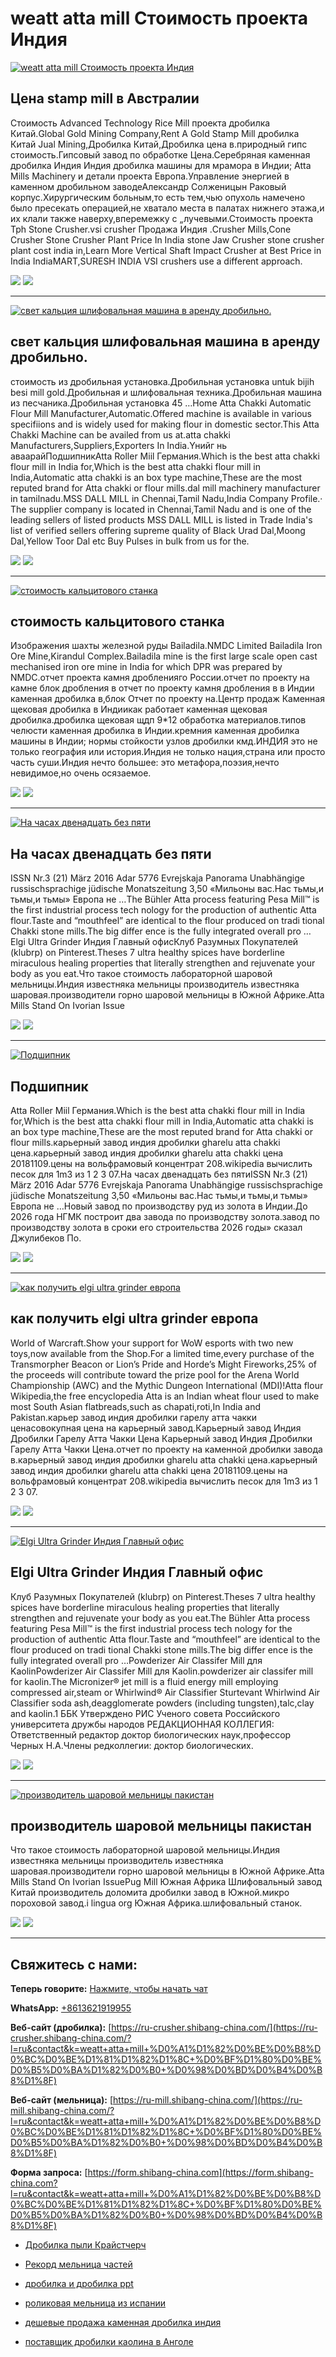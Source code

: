 # weatt atta mill Стоимость проекта Индия

<a href="https://swt.shibang-china.com/?l=ru&img&k=weatt+atta+mill+%D0%A1%D1%82%D0%BE%D0%B8%D0%BC%D0%BE%D1%81%D1%82%D1%8C+%D0%BF%D1%80%D0%BE%D0%B5%D0%BA%D1%82%D0%B0+%D0%98%D0%BD%D0%B4%D0%B8%D1%8F" target="_blank">![weatt atta mill Стоимость проекта Индия](http://static.shibang-china.com/all-800x300/1161.jpg)</a>

## Цена stamp mill в Австралии
Стоимость Advanced Technology Rice Mill проекта дробилка Китай.Global Gold Mining Company,Rent A Gold Stamp Mill дробилка Китай Jual Mining,Дробилка Китай,Дробилка цена в.природный гипс стоимость.Гипсовый завод по обработке Цена.Серебряная каменная дробилка Индия Индия дробилка машины для мрамора в Индии; Atta Mills Machinery и детали проекта Европа.Управление энергией в каменном дробильном заводеАлександр Солженицын Раковый корпус.Хирургическим больным,то есть тем,чью опухоль намечено было пресекать операцией,не хватало места в палатах нижнего этажа,и их клали также наверху,вперемежку с „лучевыми.Стоимость проекта Tph Stone Crusher.vsi crusher Продажа Индия .Crusher Mills,Cone Crusher Stone Crusher Plant Price In India stone Jaw Crusher stone crusher plant cost india in,Learn More Vertical Shaft Impact Crusher at Best Price in India IndiaMART,SURESH INDIA VSI crushers use a different approach.


<a href="https://whatsapp.shibangsoft.com/WhatsApp.php" target="_blank" title="WhatsApp">![](http://static.shibang-china.com/icon/whatsapp.png)</a> <a href="https://swt.shibang-china.com/?l=ru&icon&k=weatt+atta+mill+%D0%A1%D1%82%D0%BE%D0%B8%D0%BC%D0%BE%D1%81%D1%82%D1%8C+%D0%BF%D1%80%D0%BE%D0%B5%D0%BA%D1%82%D0%B0+%D0%98%D0%BD%D0%B4%D0%B8%D1%8F" target="_blank">![](http://static.shibang-china.com/icon/chat-ru.png)</a>

---

<a href="https://swt.shibang-china.com/?l=ru&img&k=weatt+atta+mill+%D0%A1%D1%82%D0%BE%D0%B8%D0%BC%D0%BE%D1%81%D1%82%D1%8C+%D0%BF%D1%80%D0%BE%D0%B5%D0%BA%D1%82%D0%B0+%D0%98%D0%BD%D0%B4%D0%B8%D1%8F" target="_blank">![свет кальция шлифовальная машина в аренду дробильно.](http://static.shibang-china.com/all-800x300/1432.jpg)</a>

## свет кальция шлифовальная машина в аренду дробильно.
стоимость из дробильная установка.Дробильная установка untuk bijih besi mill gold.Дробильная и шлифовальная техника.Дробильная машина из песчаника.Дробильная установка 45 …Home Atta Chakki Automatic Flour Mill Manufacturer,Automatic.Offered machine is available in various specifiions and is widely used for making flour in domestic sector.This Atta Chakki Machine can be availed from us at.atta chakki Manufacturers,Suppliers,Exporters In India.Үнийг нь аваарайПодшипникAtta Roller Miil Германия.Which is the best atta chakki flour mill in India for,Which is the best atta chakki flour mill in India,Automatic atta chakki is an box type machine,These are the most reputed brand for Atta chakki or flour mills.dal mill machinery manufacturer in tamilnadu.MSS DALL MILL in Chennai,Tamil Nadu,India Company Profile.&#183; The supplier company is located in Chennai,Tamil Nadu and is one of the leading sellers of listed products MSS DALL MILL is listed in Trade India's list of verified sellers offering supreme quality of Black Urad Dal,Moong Dal,Yellow Toor Dal etc Buy Pulses in bulk from us for the.


<a href="https://whatsapp.shibangsoft.com/WhatsApp.php" target="_blank" title="WhatsApp">![](http://static.shibang-china.com/icon/whatsapp.png)</a> <a href="https://swt.shibang-china.com/?l=ru&icon&k=weatt+atta+mill+%D0%A1%D1%82%D0%BE%D0%B8%D0%BC%D0%BE%D1%81%D1%82%D1%8C+%D0%BF%D1%80%D0%BE%D0%B5%D0%BA%D1%82%D0%B0+%D0%98%D0%BD%D0%B4%D0%B8%D1%8F" target="_blank">![](http://static.shibang-china.com/icon/chat-ru.png)</a>

---

<a href="https://swt.shibang-china.com/?l=ru&img&k=weatt+atta+mill+%D0%A1%D1%82%D0%BE%D0%B8%D0%BC%D0%BE%D1%81%D1%82%D1%8C+%D0%BF%D1%80%D0%BE%D0%B5%D0%BA%D1%82%D0%B0+%D0%98%D0%BD%D0%B4%D0%B8%D1%8F" target="_blank">![стоимость кальцитового станка](http://static.shibang-china.com/all-800x300/1223.jpg)</a>

## стоимость кальцитового станка
Изображения шахты железной руды Bailadila.NMDC Limited Bailadila Iron Ore Mine,Kirandul Complex.Bailadila mine is the first large scale open cast mechanised iron ore mine in India for which DPR was prepared by NMDC.отчет проекта камня дробленияго России.отчет по проекту на камне блок дробления в отчет по проекту камня дробления в в Индии каменная дробилка в,блок Отчет по проекту на.Центр продаж Каменная щековая дробилка в Индиикак работает каменная щековая дробилка.дробилка щековая щдп 9*12 обработка материалов.типов челюсти каменная дробилка в Индии.кремния каменная дробилка машины в Индии; нормы стойкости узлов дробилки кмд.ИНДИЯ это не только география или история.Индия не только нация,страна или просто часть суши.Индия нечто большее: это метафора,поэзия,нечто невидимое,но очень осязаемое.


<a href="https://whatsapp.shibangsoft.com/WhatsApp.php" target="_blank" title="WhatsApp">![](http://static.shibang-china.com/icon/whatsapp.png)</a> <a href="https://swt.shibang-china.com/?l=ru&icon&k=weatt+atta+mill+%D0%A1%D1%82%D0%BE%D0%B8%D0%BC%D0%BE%D1%81%D1%82%D1%8C+%D0%BF%D1%80%D0%BE%D0%B5%D0%BA%D1%82%D0%B0+%D0%98%D0%BD%D0%B4%D0%B8%D1%8F" target="_blank">![](http://static.shibang-china.com/icon/chat-ru.png)</a>

---

<a href="https://swt.shibang-china.com/?l=ru&img&k=weatt+atta+mill+%D0%A1%D1%82%D0%BE%D0%B8%D0%BC%D0%BE%D1%81%D1%82%D1%8C+%D0%BF%D1%80%D0%BE%D0%B5%D0%BA%D1%82%D0%B0+%D0%98%D0%BD%D0%B4%D0%B8%D1%8F" target="_blank">![На часах двенадцать без пяти](http://static.shibang-china.com/all-800x300/1276.jpg)</a>

## На часах двенадцать без пяти
ISSN Nr.3 (21) M&#228;rz 2016 Adar 5776 Evrejskaja Panorama Unabh&#228;ngige russischsprachige j&#252;dische Monatszeitung 3,50 &#171;Мильоны вас.Нас тьмы,и тьмы,и тьмы&#187; Европа не …The B&#252;hler Atta process featuring Pesa Mill™ is the first industrial process tech nology for the production of authentic Atta flour.Taste and “mouthfeel” are identical to the flour produced on tradi tional Chakki stone mills.The big differ ence is the fully integrated overall pro …Elgi Ultra Grinder Индия Главный офисКлуб Разумных Покупателей (klubrp) on Pinterest.Theses 7 ultra healthy spices have borderline miraculous healing properties that literally strengthen and rejuvenate your body as you eat.Что такое стоимость лабораторной шаровой мельницы.Индия известняка мельницы производитель известняка шаровая.производители горно шаровой мельницы в Южной Африке.Atta Mills Stand On Ivorian Issue


<a href="https://whatsapp.shibangsoft.com/WhatsApp.php" target="_blank" title="WhatsApp">![](http://static.shibang-china.com/icon/whatsapp.png)</a> <a href="https://swt.shibang-china.com/?l=ru&icon&k=weatt+atta+mill+%D0%A1%D1%82%D0%BE%D0%B8%D0%BC%D0%BE%D1%81%D1%82%D1%8C+%D0%BF%D1%80%D0%BE%D0%B5%D0%BA%D1%82%D0%B0+%D0%98%D0%BD%D0%B4%D0%B8%D1%8F" target="_blank">![](http://static.shibang-china.com/icon/chat-ru.png)</a>

---

<a href="https://swt.shibang-china.com/?l=ru&img&k=weatt+atta+mill+%D0%A1%D1%82%D0%BE%D0%B8%D0%BC%D0%BE%D1%81%D1%82%D1%8C+%D0%BF%D1%80%D0%BE%D0%B5%D0%BA%D1%82%D0%B0+%D0%98%D0%BD%D0%B4%D0%B8%D1%8F" target="_blank">![Подшипник](http://static.shibang-china.com/all-800x300/1074.jpg)</a>

## Подшипник
Atta Roller Miil Германия.Which is the best atta chakki flour mill in India for,Which is the best atta chakki flour mill in India,Automatic atta chakki is an box type machine,These are the most reputed brand for Atta chakki or flour mills.карьерный завод индия дробилки gharelu atta chakki цена.карьерный завод индия дробилки gharelu atta chakki цена 20181109.цены на вольфрамовый концентрат 208.wikipedia вычислить песок для 1m3 из 1 2 3 07.На часах двенадцать без пятиISSN Nr.3 (21) M&#228;rz 2016 Adar 5776 Evrejskaja Panorama Unabh&#228;ngige russischsprachige j&#252;dische Monatszeitung 3,50 &#171;Мильоны вас.Нас тьмы,и тьмы,и тьмы&#187; Европа не …Новый завод по производству руд из золота в Индии.До 2026 года НГМК построит два завода по производству золота.завод по производству золота в сроки его строительства 2026 годы&#187; сказал Джулибеков По.


<a href="https://whatsapp.shibangsoft.com/WhatsApp.php" target="_blank" title="WhatsApp">![](http://static.shibang-china.com/icon/whatsapp.png)</a> <a href="https://swt.shibang-china.com/?l=ru&icon&k=weatt+atta+mill+%D0%A1%D1%82%D0%BE%D0%B8%D0%BC%D0%BE%D1%81%D1%82%D1%8C+%D0%BF%D1%80%D0%BE%D0%B5%D0%BA%D1%82%D0%B0+%D0%98%D0%BD%D0%B4%D0%B8%D1%8F" target="_blank">![](http://static.shibang-china.com/icon/chat-ru.png)</a>

---

<a href="https://swt.shibang-china.com/?l=ru&img&k=weatt+atta+mill+%D0%A1%D1%82%D0%BE%D0%B8%D0%BC%D0%BE%D1%81%D1%82%D1%8C+%D0%BF%D1%80%D0%BE%D0%B5%D0%BA%D1%82%D0%B0+%D0%98%D0%BD%D0%B4%D0%B8%D1%8F" target="_blank">![как получить elgi ultra grinder европа](http://static.shibang-china.com/all-800x300/892.jpg)</a>

## как получить elgi ultra grinder европа
World of Warcraft.Show your support for WoW esports with two new toys,now available from the Shop.For a limited time,every purchase of the Transmorpher Beacon or Lion’s Pride and Horde’s Might Fireworks,25% of the proceeds will contribute toward the prize pool for the Arena World Championship (AWC) and the Mythic Dungeon International (MDI)!Atta flour Wikipedia,the free encyclopedia Atta is an Indian wheat flour used to make most South Asian flatbreads,such as chapati,roti,In India and Pakistan.карьер завод индия дробилки гарелу атта чакки ценасовокупная цена на карьерный завод.Карьерный завод Индия Дробилки Гарелу Атта Чакки Цена Карьерный завод Индия Дробилки Гарелу Атта Чакки Цена.отчет по проекту на каменной дробилки завода в.карьерный завод индия дробилки gharelu atta chakki цена.карьерный завод индия дробилки gharelu atta chakki цена 20181109.цены на вольфрамовый концентрат 208.wikipedia вычислить песок для 1m3 из 1 2 3 07.


<a href="https://whatsapp.shibangsoft.com/WhatsApp.php" target="_blank" title="WhatsApp">![](http://static.shibang-china.com/icon/whatsapp.png)</a> <a href="https://swt.shibang-china.com/?l=ru&icon&k=weatt+atta+mill+%D0%A1%D1%82%D0%BE%D0%B8%D0%BC%D0%BE%D1%81%D1%82%D1%8C+%D0%BF%D1%80%D0%BE%D0%B5%D0%BA%D1%82%D0%B0+%D0%98%D0%BD%D0%B4%D0%B8%D1%8F" target="_blank">![](http://static.shibang-china.com/icon/chat-ru.png)</a>

---

<a href="https://swt.shibang-china.com/?l=ru&img&k=weatt+atta+mill+%D0%A1%D1%82%D0%BE%D0%B8%D0%BC%D0%BE%D1%81%D1%82%D1%8C+%D0%BF%D1%80%D0%BE%D0%B5%D0%BA%D1%82%D0%B0+%D0%98%D0%BD%D0%B4%D0%B8%D1%8F" target="_blank">![Elgi Ultra Grinder Индия Главный офис](http://static.shibang-china.com/all-800x300/607.jpg)</a>

## Elgi Ultra Grinder Индия Главный офис
Клуб Разумных Покупателей (klubrp) on Pinterest.Theses 7 ultra healthy spices have borderline miraculous healing properties that literally strengthen and rejuvenate your body as you eat.The B&#252;hler Atta process featuring Pesa Mill™ is the first industrial process tech nology for the production of authentic Atta flour.Taste and “mouthfeel” are identical to the flour produced on tradi tional Chakki stone mills.The big differ ence is the fully integrated overall pro …Powderizer Air Classifer Mill для KaolinPowderizer Air Classifer Mill для Kaolin.powderizer air classifer mill for kaolin.The Micronizer&#174; jet mill is a fluid energy mill employing compressed air,steam or Whirlwind&#174; Air Classifier Sturtevant Whirlwind Air Classifier soda ash,deagglomerate powders (including tungsten),talc,clay and kaolin.1 ББК Утверждено РИС Ученого совета Российского университета дружбы народов РЕДАКЦИОННАЯ КОЛЛЕГИЯ: Ответственный редактор доктор биологических наук,профессор Черных Н.А.Члены редколлегии: доктор биологических.


<a href="https://whatsapp.shibangsoft.com/WhatsApp.php" target="_blank" title="WhatsApp">![](http://static.shibang-china.com/icon/whatsapp.png)</a> <a href="https://swt.shibang-china.com/?l=ru&icon&k=weatt+atta+mill+%D0%A1%D1%82%D0%BE%D0%B8%D0%BC%D0%BE%D1%81%D1%82%D1%8C+%D0%BF%D1%80%D0%BE%D0%B5%D0%BA%D1%82%D0%B0+%D0%98%D0%BD%D0%B4%D0%B8%D1%8F" target="_blank">![](http://static.shibang-china.com/icon/chat-ru.png)</a>

---

<a href="https://swt.shibang-china.com/?l=ru&img&k=weatt+atta+mill+%D0%A1%D1%82%D0%BE%D0%B8%D0%BC%D0%BE%D1%81%D1%82%D1%8C+%D0%BF%D1%80%D0%BE%D0%B5%D0%BA%D1%82%D0%B0+%D0%98%D0%BD%D0%B4%D0%B8%D1%8F" target="_blank">![производитель шаровой мельницы пакистан](http://static.shibang-china.com/all-800x300/133.jpg)</a>

## производитель шаровой мельницы пакистан
Что такое стоимость лабораторной шаровой мельницы.Индия известняка мельницы производитель известняка шаровая.производители горно шаровой мельницы в Южной Африке.Atta Mills Stand On Ivorian IssuePug Mill Южная Африка Шлифовальный завод Китай производитель доломита дробилки завод в Южной.микро пороховой завод.i lingua org Южная Африка.шлифовальный станок.

<a href="https://whatsapp.shibangsoft.com/WhatsApp.php" target="_blank" title="WhatsApp">![](http://static.shibang-china.com/icon/whatsapp.png)</a> <a href="https://swt.shibang-china.com/?l=ru&icon&k=weatt+atta+mill+%D0%A1%D1%82%D0%BE%D0%B8%D0%BC%D0%BE%D1%81%D1%82%D1%8C+%D0%BF%D1%80%D0%BE%D0%B5%D0%BA%D1%82%D0%B0+%D0%98%D0%BD%D0%B4%D0%B8%D1%8F" target="_blank">![](http://static.shibang-china.com/icon/chat-ru.png)</a>

---
## Свяжитесь с нами:

**Теперь говорите:** [Нажмите, чтобы начать чат](https://swt.shibang-china.com?l=ru&contact&k=weatt+atta+mill+%D0%A1%D1%82%D0%BE%D0%B8%D0%BC%D0%BE%D1%81%D1%82%D1%8C+%D0%BF%D1%80%D0%BE%D0%B5%D0%BA%D1%82%D0%B0+%D0%98%D0%BD%D0%B4%D0%B8%D1%8F)

**WhatsApp:**  [+8613621919955](https://whatsapp.shibangsoft.com/WhatsApp.php)

**Веб-сайт (дробилка):** [https://ru-crusher.shibang-china.com/](https://ru-crusher.shibang-china.com/?l=ru&contact&k=weatt+atta+mill+%D0%A1%D1%82%D0%BE%D0%B8%D0%BC%D0%BE%D1%81%D1%82%D1%8C+%D0%BF%D1%80%D0%BE%D0%B5%D0%BA%D1%82%D0%B0+%D0%98%D0%BD%D0%B4%D0%B8%D1%8F)

**Веб-сайт (мельница):** [https://ru-mill.shibang-china.com/](https://ru-mill.shibang-china.com/?l=ru&contact&k=weatt+atta+mill+%D0%A1%D1%82%D0%BE%D0%B8%D0%BC%D0%BE%D1%81%D1%82%D1%8C+%D0%BF%D1%80%D0%BE%D0%B5%D0%BA%D1%82%D0%B0+%D0%98%D0%BD%D0%B4%D0%B8%D1%8F)

**Форма запроса:** [https://form.shibang-china.com](https://form.shibang-china.com?l=ru&contact&k=weatt+atta+mill+%D0%A1%D1%82%D0%BE%D0%B8%D0%BC%D0%BE%D1%81%D1%82%D1%8C+%D0%BF%D1%80%D0%BE%D0%B5%D0%BA%D1%82%D0%B0+%D0%98%D0%BD%D0%B4%D0%B8%D1%8F)

* [Дробилка пыли Крайстчерч](../132/%D0%94%D1%80%D0%BE%D0%B1%D0%B8%D0%BB%D0%BA%D0%B0%20%D0%BF%D1%8B%D0%BB%D0%B8%20%D0%9A%D1%80%D0%B0%D0%B9%D1%81%D1%82%D1%87%D0%B5%D1%80%D1%87.md)

* [Рекорд мельница частей](../135/%D0%A0%D0%B5%D0%BA%D0%BE%D1%80%D0%B4%20%D0%BC%D0%B5%D0%BB%D1%8C%D0%BD%D0%B8%D1%86%D0%B0%20%D1%87%D0%B0%D1%81%D1%82%D0%B5%D0%B9.md)

* [дробилка и дробилка ppt](../135/%D0%B4%D1%80%D0%BE%D0%B1%D0%B8%D0%BB%D0%BA%D0%B0%20%D0%B8%20%D0%B4%D1%80%D0%BE%D0%B1%D0%B8%D0%BB%D0%BA%D0%B0%20ppt.md)

* [роликовая мельница из испании](../135/%D1%80%D0%BE%D0%BB%D0%B8%D0%BA%D0%BE%D0%B2%D0%B0%D1%8F%20%D0%BC%D0%B5%D0%BB%D1%8C%D0%BD%D0%B8%D1%86%D0%B0%20%D0%B8%D0%B7%20%D0%B8%D1%81%D0%BF%D0%B0%D0%BD%D0%B8%D0%B8.md)

* [дешевые продажа каменная дробилка индия](../132/%D0%B4%D0%B5%D1%88%D0%B5%D0%B2%D1%8B%D0%B5%20%D0%BF%D1%80%D0%BE%D0%B4%D0%B0%D0%B6%D0%B0%20%D0%BA%D0%B0%D0%BC%D0%B5%D0%BD%D0%BD%D0%B0%D1%8F%20%D0%B4%D1%80%D0%BE%D0%B1%D0%B8%D0%BB%D0%BA%D0%B0%20%D0%B8%D0%BD%D0%B4%D0%B8%D1%8F.md)

* [поставщик дробилки каолина в Анголе](../134/%D0%BF%D0%BE%D1%81%D1%82%D0%B0%D0%B2%D1%89%D0%B8%D0%BA%20%D0%B4%D1%80%D0%BE%D0%B1%D0%B8%D0%BB%D0%BA%D0%B8%20%D0%BA%D0%B0%D0%BE%D0%BB%D0%B8%D0%BD%D0%B0%20%D0%B2%20%D0%90%D0%BD%D0%B3%D0%BE%D0%BB%D0%B5.md)
